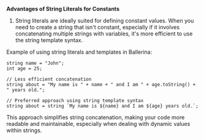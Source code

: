 **Advantages of String Literals for Constants**

1. String literals are ideally suited for defining constant values. When you need to create a string that isn't constant, especially if it involves concatenating multiple strings with variables, it's more efficient to use the string template syntax.

Example of using string literals and templates in Ballerina:

```ballerina
string name = "John";
int age = 25;

// Less efficient concatenation
string about = "My name is " + name + " and I am " + age.toString() + " years old.";

// Preferred approach using string template syntax
string about = string `My name is ${name} and I am ${age} years old.`;
```

This approach simplifies string concatenation, making your code more readable and maintainable, especially when dealing with dynamic values within strings.